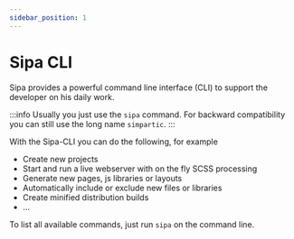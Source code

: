 ```yaml
---
sidebar_position: 1
---
```


# Sipa CLI

Sipa provides a powerful command line interface (CLI) to support the developer on his daily work.

:::info
Usually you just use the `sipa` command. For backward compatibility you can still use the long name `simpartic`.
:::

With the Sipa-CLI you can do the following, for example
* Create new projects
* Start and run a live webserver with on the fly SCSS processing
* Generate new pages, js libraries or layouts
* Automatically include or exclude new files or libraries
* Create minified distribution builds
* ...

To list all available commands, just run `sipa` on the command line.